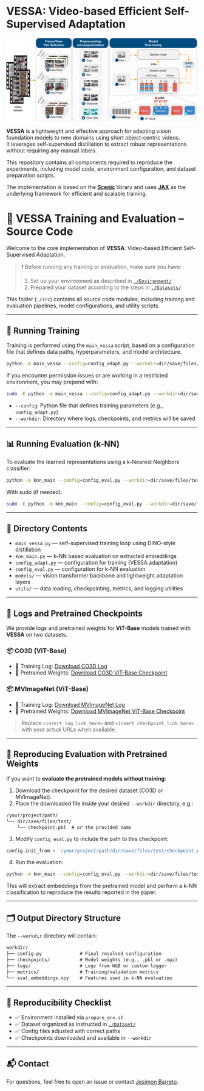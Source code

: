 # VESSA: Video-based Efficient Self-Supervised Adaptation

![VESSA Pipeline](../images/vessa_pipeline.png)

**VESSA** is a lightweight and effective approach for adapting vision foundation models to new domains using short object-centric videos.  
It leverages self-supervised distillation to extract robust representations without requiring any manual labels.

This repository contains all components required to reproduce the experiments, including model code, environment configuration, and dataset preparation scripts.

The implementation is based on the **[Scenic](https://github.com/google-research/scenic)** library and uses **[JAX](https://github.com/google/jax)** as the underlying framework for efficient and scalable training.

# 🧠 VESSA Training and Evaluation – Source Code

Welcome to the core implementation of **VESSA**: Video-based Efficient Self-Supervised Adaptation.

> ❗ Before running any training or evaluation, make sure you have:
> 1. Set up your environment as described in [`./Environment/`](../Environment/)
> 2. Prepared your dataset according to the steps in [`./Datasets/`](../Datasets/)

This folder (`./src`) contains all source code modules, including training and evaluation pipelines, model configurations, and utility scripts.

---

## 🚀 Running Training

Training is performed using the `main_vessa` script, based on a configuration file that defines data paths, hyperparameters, and model architecture.

```bash
python -m main_vessa --config=config_adapt.py --workdir=dir/save/files/train
```

If you encounter permission issues or are working in a restricted environment, you may prepend with:

```bash
sudo -E python -m main_vessa --config=config_adapt.py --workdir=dir/save/files/train
```

- `--config`: Python file that defines training parameters (e.g., `config_adapt.py`)
- `--workdir`: Directory where logs, checkpoints, and metrics will be saved

---

## 📊 Running Evaluation (k-NN)

To evaluate the learned representations using a k-Nearest Neighbors classifier:

```bash
python -m knn_main --config=config_eval.py --workdir=dir/save/files/test
```

With sudo (if needed):

```bash
sudo -E python -m knn_main --config=config_eval.py --workdir=dir/save/files/test
```

---

## 📂 Directory Contents

- `main_vessa.py` — self-supervised training loop using DINO-style distillation  
- `knn_main.py` — k-NN based evaluation on extracted embeddings  
- `config_adapt.py` — configuration for training (VESSA adaptation)  
- `config_eval.py` — configuration for k-NN evaluation  
- `models/` — vision transformer backbone and lightweight adaptation layers  
- `utils/` — data loading, checkpointing, metrics, and logging utilities  

---

## 📄 Logs and Pretrained Checkpoints

We provide logs and pretrained weights for **ViT-Base** models trained with **VESSA** on two datasets.

### 📦 CO3D (ViT-Base)

- 📝 Training Log: [Download CO3D Log](<insert_log_link_here>)
- 🧠 Pretrained Weights: [Download CO3D ViT-Base Checkpoint](<insert_checkpoint_link_here>)

### 📦 MVImageNet (ViT-Base)

- 📝 Training Log: [Download MVImageNet Log](<insert_log_link_here>)
- 🧠 Pretrained Weights: [Download MVImageNet ViT-Base Checkpoint](<insert_checkpoint_link_here>)

> Replace `<insert_log_link_here>` and `<insert_checkpoint_link_here>` with your actual URLs when available.

---

## 🔁 Reproducing Evaluation with Pretrained Weights

If you want to **evaluate the pretrained models without training**:

1. Download the checkpoint for the desired dataset (CO3D or MVImageNet).
2. Place the downloaded file inside your desired `--workdir` directory, e.g.:

```
/your/project/path/
└── dir/save/files/test/
    └── checkpoint.pkl  # or the provided name
```

3. Modify `config_eval.py` to include the path to this checkpoint:

```python
config.init_from = '/your/project/path/dir/save/files/test/checkpoint.pkl'
```

4. Run the evaluation:

```bash
python -m knn_main --config=config_eval.py --workdir=dir/save/files/test
```

This will extract embeddings from the pretrained model and perform a k-NN classification to reproduce the results reported in the paper.

---

## 🗂️ Output Directory Structure

The `--workdir` directory will contain:

```
workdir/
├── config.py              # Final resolved configuration
├── checkpoints/           # Model weights (e.g., .pkl or .npz)
├── logs/                  # Logs from W&B or custom logger
├── metrics/               # Training/validation metrics
└── eval_embeddings.npy    # Features used in k-NN evaluation
```

---

## 🧪 Reproducibility Checklist

- ✅ Environment installed via `prepare_env.sh`  
- ✅ Dataset organized as instructed in [`./Dataset/`](../Dataset/)  
- ✅ Config files adjusted with correct paths  
- ✅ Checkpoints downloaded and available in `--workdir`  

---

## 📬 Contact

For questions, feel free to open an issue or contact [Jesimon Barreto](https://github.com/jesimonbarreto).

